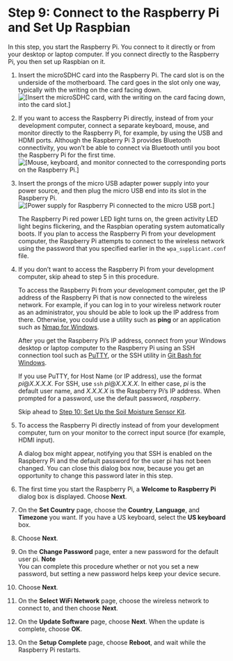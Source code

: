 # Step 9: Connect to the Raspberry Pi and Set Up Raspbian<a name="iot-plant-step9"></a>

In this step, you start the Raspberry Pi\. You connect to it directly or from your desktop or laptop computer\. If you connect directly to the Raspberry Pi, you then set up Raspbian on it\.

1. Insert the microSDHC card into the Raspberry Pi\. The card slot is on the underside of the motherboard\. The card goes in the slot only one way, typically with the writing on the card facing down\.  
![\[Insert the microSDHC card, with the writing on the card facing down, into the
                card slot.\]](http://alpha-docs-aws.amazon.com/iot/latest/developerguide/images/rpi-insert-microsdhc.png)

1. If you want to access the Raspberry Pi directly, instead of from your development computer, connect a separate keyboard, mouse, and monitor directly to the Raspberry Pi, for example, by using the USB and HDMI ports\. Although the Raspberry Pi 3 provides Bluetooth connectivity, you won’t be able to connect via Bluetooth until you boot the Raspberry Pi for the first time\.  
![\[Mouse, keyboard, and monitor connected to the corresponding ports on the
                Raspberry Pi.\]](http://alpha-docs-aws.amazon.com/iot/latest/developerguide/images/rpi-usb-monitor.png)

1. Insert the prongs of the micro USB adapter power supply into your power source, and then plug the micro USB end into its slot in the Raspberry Pi\.  
![\[Power supply for Raspberry Pi connected to the micro USB port.\]](http://alpha-docs-aws.amazon.com/iot/latest/developerguide/images/rpi-insert-power.png)

   The Raspberry Pi red power LED light turns on, the green activity LED light begins flickering, and the Raspbian operating system automatically boots\. If you plan to access the Raspberry Pi from your development computer, the Raspberry Pi attempts to connect to the wireless network using the password that you specified earlier in the `wpa_supplicant.conf` file\.

1. If you don’t want to access the Raspberry Pi from your development computer, skip ahead to step 5 in this procedure\.

   To access the Raspberry Pi from your development computer, get the IP address of the Raspberry Pi that is now connected to the wireless network\. For example, if you can log in to your wireless network router as an administrator, you should be able to look up the IP address from there\. Otherwise, you could use a utility such as **ping** or an application such as [Nmap for Windows](https://nmap.org/)\.

   After you get the Raspberry Pi’s IP address, connect from your Windows desktop or laptop computer to the Raspberry Pi using an SSH connection tool such as [PuTTY](https://www.putty.org/), or the SSH utility in [Git Bash for Windows](https://git-scm.com/download/win)\.

   If you use PuTTY, for Host Name \(or IP address\), use the format *pi*@*X\.X\.X\.X*\. For SSH, use `ssh` *pi*@*X\.X\.X\.X*\. In either case, *pi* is the default user name, and *X\.X\.X\.X* is the Raspberry Pi’s IP address\. When prompted for a password, use the default password, *raspberry*\.

   Skip ahead to [Step 10: Set Up the Soil Moisture Sensor Kit](iot-plant-step10.md)\.

1. To access the Raspberry Pi directly instead of from your development computer, turn on your monitor to the correct input source \(for example, HDMI input\)\.

   A dialog box might appear, notifying you that SSH is enabled on the Raspberry Pi and the default password for the user pi has not been changed\. You can close this dialog box now, because you get an opportunity to change this password later in this step\.

1. The first time you start the Raspberry Pi, a **Welcome to Raspberry Pi** dialog box is displayed\. Choose **Next**\.

1. On the **Set Country** page, choose the **Country**, **Language**, and **Timezone** you want\. If you have a US keyboard, select the **US keyboard** box\.

1. Choose **Next**\.

1. On the **Change Password** page, enter a new password for the default user pi\.
**Note**  
You can complete this procedure whether or not you set a new password, but setting a new password helps keep your device secure\.

1. Choose **Next**\.

1. On the **Select WiFi Network** page, choose the wireless network to connect to, and then choose **Next**\.

1. On the **Update Software** page, choose **Next**\. When the update is complete, choose **OK**\.

1. On the **Setup Complete** page, choose **Reboot**, and wait while the Raspberry Pi restarts\.
